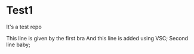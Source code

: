 # Test1
It's a test repo

This line is given by the first bra
And this line is added using VSC;
Second line baby;
